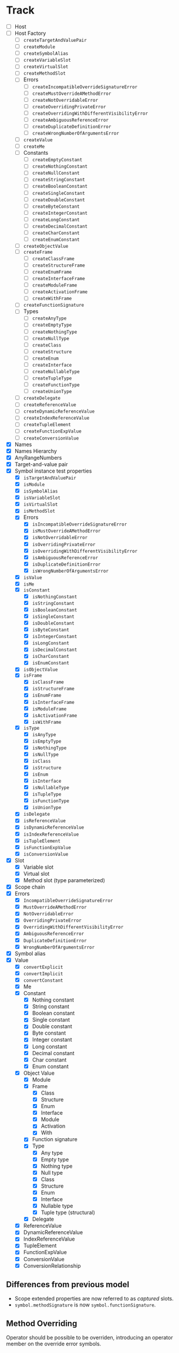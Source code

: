 # Track

- [ ] Host
- [ ] Host Factory
  - [ ] `createTargetAndValuePair`
  - [ ] `createModule`
  - [ ] `createSymbolAlias`
  - [ ] `createVariableSlot`
  - [ ] `createVirtualSlot`
  - [ ] `createMethodSlot`
  - [ ] Errors
    - [ ] `createIncompatibleOverrideSignatureError`
    - [ ] `createMustOverrideAMethodError`
    - [ ] `createNotOverridableError`
    - [ ] `createOverridingPrivateError`
    - [ ] `createOverridingWithDifferentVisibilityError`
    - [ ] `createAmbiguousReferenceError`
    - [ ] `createDuplicateDefinitionError`
    - [ ] `createWrongNumberOfArgumentsError`
  - [ ] `createValue`
  - [ ] `createMe`
  - [ ] Constants
    - [ ] `createEmptyConstant`
    - [ ] `createNothingConstant`
    - [ ] `createNullConstant`
    - [ ] `createStringConstant`
    - [ ] `createBooleanConstant`
    - [ ] `createSingleConstant`
    - [ ] `createDoubleConstant`
    - [ ] `createByteConstant`
    - [ ] `createIntegerConstant`
    - [ ] `createLongConstant`
    - [ ] `createDecimalConstant`
    - [ ] `createCharConstant`
    - [ ] `createEnumConstant`
  - [ ] `createObjectValue`
  - [ ] `createFrame`
    - [ ] `createClassFrame`
    - [ ] `createStructureFrame`
    - [ ] `createEnumFrame`
    - [ ] `createInterfaceFrame`
    - [ ] `createModuleFrame`
    - [ ] `createActivationFrame`
    - [ ] `createWithFrame`
  - [ ] `createFunctionSignature`
  - [ ] Types
    - [ ] `createAnyType`
    - [ ] `createEmptyType`
    - [ ] `createNothingType`
    - [ ] `createNullType`
    - [ ] `createClass`
    - [ ] `createStructure`
    - [ ] `createEnum`
    - [ ] `createInterface`
    - [ ] `createNullableType`
    - [ ] `createTupleType`
    - [ ] `createFunctionType`
    - [ ] `createUnionType`
  - [ ] `createDelegate`
  - [ ] `createReferenceValue`
  - [ ] `createDynamicReferenceValue`
  - [ ] `createIndexReferenceValue`
  - [ ] `createTupleElement`
  - [ ] `createFunctionExpValue`
  - [ ] `createConversionValue`
- [x] Names
- [x] Names Hierarchy
- [x] AnyRangeNumbers
- [x] Target-and-value pair
- [x] Symbol instance test properties
  - [x] `isTargetAndValuePair`
  - [x] `isModule`
  - [x] `isSymbolAlias`
  - [x] `isVariableSlot`
  - [x] `isVirtualSlot`
  - [x] `isMethodSlot`
  - [x] Errors
    - [x] `isIncompatibleOverrideSignatureError`
    - [x] `isMustOverrideAMethodError`
    - [x] `isNotOverridableError`
    - [x] `isOverridingPrivateError`
    - [x] `isOverridingWithDifferentVisibilityError`
    - [x] `isAmbiguousReferenceError`
    - [x] `isDuplicateDefinitionError`
    - [x] `isWrongNumberOfArgumentsError`
  - [x] `isValue`
  - [x] `isMe`
  - [x] `isConstant`
    - [x] `isNothingConstant`
    - [x] `isStringConstant`
    - [x] `isBooleanConstant`
    - [x] `isSingleConstant`
    - [x] `isDoubleConstant`
    - [x] `isByteConstant`
    - [x] `isIntegerConstant`
    - [x] `isLongConstant`
    - [x] `isDecimalConstant`
    - [x] `isCharConstant`
    - [x] `isEnumConstant`
  - [x] `isObjectValue`
  - [x] `isFrame`
    - [x] `isClassFrame`
    - [x] `isStructureFrame`
    - [x] `isEnumFrame`
    - [x] `isInterfaceFrame`
    - [x] `isModuleFrame`
    - [x] `isActivationFrame`
    - [x] `isWithFrame`
  - [x] `isType`
    - [x] `isAnyType`
    - [x] `isEmptyType`
    - [x] `isNothingType`
    - [x] `isNullType`
    - [x] `isClass`
    - [x] `isStructure`
    - [x] `isEnum`
    - [x] `isInterface`
    - [x] `isNullableType`
    - [x] `isTupleType`
    - [x] `isFunctionType`
    - [x] `isUnionType`
  - [x] `isDelegate`
  - [x] `isReferenceValue`
  - [x] `isDynamicReferenceValue`
  - [x] `isIndexReferenceValue`
  - [x] `isTupleElement`
  - [x] `isFunctionExpValue`
  - [x] `isConversionValue`
- [x] Slot
  - [x] Variable slot
  - [x] Virtual slot
  - [x] Method slot (type parameterized)
- [x] Scope chain
- [x] Errors
  - [x] `IncompatibleOverrideSignatureError`
  - [x] `MustOverrideAMethodError`
  - [x] `NotOverridableError`
  - [x] `OverridingPrivateError`
  - [x] `OverridingWithDifferentVisibilityError`
  - [x] `AmbiguousReferenceError`
  - [x] `DuplicateDefinitionError`
  - [x] `WrongNumberOfArgumentsError`
- [x] Symbol alias
- [x] Value
  - [x] `convertExplicit`
  - [x] `convertImplicit`
  - [x] `convertConstant`
  - [x] Me
  - [x] Constant
    - [x] Nothing constant
    - [x] String constant
    - [x] Boolean constant
    - [x] Single constant
    - [x] Double constant
    - [x] Byte constant
    - [x] Integer constant
    - [x] Long constant
    - [x] Decimal constant
    - [x] Char constant
    - [x] Enum constant
  - [x] Object Value
    - [x] Module
    - [x] Frame
      - [x] Class
      - [x] Structure
      - [x] Enum
      - [x] Interface
      - [x] Module
      - [x] Activation
      - [x] With
    - [x] Function signature
    - [x] Type
      - [x] Any type
      - [x] Empty type
      - [x] Nothing type
      - [x] Null type
      - [x] Class
      - [x] Structure
      - [x] Enum
      - [x] Interface
      - [x] Nullable type
      - [x] Tuple type (structural)
    - [x] Delegate
  - [x] ReferenceValue
  - [x] DynamicReferenceValue
  - [x] IndexReferenceValue
  - [x] TupleElement
  - [x] FunctionExpValue
  - [x] ConversionValue
  - [x] ConversionRelationship

## Differences from previous model

- Scope extended properties are now referred to as _captured_ slots.
- `symbol.methodSignature` is now `symbol.functionSignature`.

## Method Overriding

Operator should be possible to be overriden, introducing an operator member on the override error symbols.